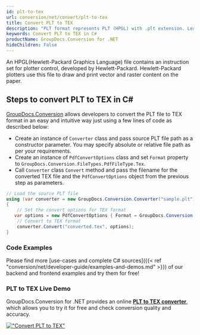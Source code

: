 ```yaml
---
id: plt-to-tex
url: conversion/net/convert/plt-to-tex
title: Convert PLT to TEX
description: "PLT format represents PLT (HPGL) with .plt extension. Learn how to convert PLT to TEX file programmatically in C# language using GroupDocs.Conversion for .NET library."
keywords: Convert PLT to TEX in C#
productName: GroupDocs.Conversion for .NET
hideChildren: False
---
```


An HPGL(Hewlett-Packard Graphics Language) file contains an instruction set for plotter control, developed by Hewlett-Packard. Hewlett-Packard plotters use this file to draw and print vector and raster content on the paper.

## Steps to convert PLT to TEX in C#

[GroupDocs.Conversion](https://products.groupdocs.com/conversion/net) allows developers to convert the PLT file to TEX format in an easy and intuitive way just using a few lines of code as described below:

* Create an instance of `Converter` class and pass source PLT file path as a constructor parameter. You may specify absolute or relative file path as per your requirements. 
* Create an instance of `PdfConvertOptions` class and set `Format` property to `GroupDocs.Conversion.FileTypes.PdfFileType.Tex`.
* Call `Converter` class `Convert` method and pass the filename for the converted TEX file and the `PdfConvertOptions` object from the previous step as parameters.

```csharp
// Load the source PLT file
using (var converter = new GroupDocs.Conversion.Converter("sample.plt"))
{
    // Set the convert options for TEX format
   var options = new PdfConvertOptions { Format = GroupDocs.Conversion.FileTypes.PdfFileType.Tex };
    // Convert to TEX format
    converter.Convert("converted.tex", options);
}
```

### Code Examples

Please find more [use-cases and complete C# sources]({{< ref "conversion/net/developer-guide/examples-and-demos.md" >}}) of our backend and frontend examples and try them for free!

### PLT to TEX Live Demo

GroupDocs.Conversion for .NET provides an online [**PLT to TEX converter**](https://products.groupdocs.app/conversion/plt-to-tex), which allows you to try it for free and check conversion quality and accuracy.

[!["Convert PLT to TEX"](conversion/net/images/convert-to-tex/convert-plt-to-tex.png)](https://products.groupdocs.app/conversion/plt-to-tex)